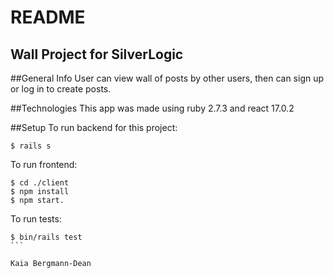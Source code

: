 # README
## Wall Project for SilverLogic

##General Info
User can view wall of posts by other users, then can sign up or log in to create posts.

##Technologies
This app was made using ruby 2.7.3 and react 17.0.2

##Setup
To run backend for this project:
```
$ rails s 
```
To run frontend:
```
$ cd ./client
$ npm install
$ npm start.
```
To run tests:
````
$ bin/rails test
```

Kaia Bergmann-Dean
